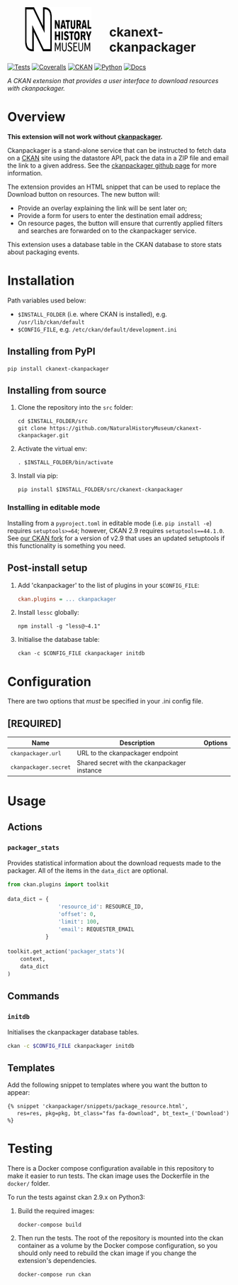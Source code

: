 <!--header-start-->
<img src="https://github.com/NaturalHistoryMuseum/ckanext-ckanpackager/blob/main/.github/nhm-logo.svg" align="left" width="150px" height="100px" hspace="40"/>

# ckanext-ckanpackager

[![Tests](https://img.shields.io/github/actions/workflow/status/NaturalHistoryMuseum/ckanext-ckanpackager/main.yml?style=flat-square)](https://github.com/NaturalHistoryMuseum/ckanext-ckanpackager/actions/workflows/main.yml)
[![Coveralls](https://img.shields.io/coveralls/github/NaturalHistoryMuseum/ckanext-ckanpackager/main?style=flat-square)](https://coveralls.io/github/NaturalHistoryMuseum/ckanext-ckanpackager)
[![CKAN](https://img.shields.io/badge/ckan-2.9.7-orange.svg?style=flat-square)](https://github.com/ckan/ckan)
[![Python](https://img.shields.io/badge/python-3.6%20%7C%203.7%20%7C%203.8-blue.svg?style=flat-square)](https://www.python.org/)
[![Docs](https://img.shields.io/readthedocs/ckanext-ckanpackager?style=flat-square)](https://ckanext-ckanpackager.readthedocs.io)

_A CKAN extension that provides a user interface to download resources with ckanpackager._

<!--header-end-->

# Overview

<!--overview-start-->
**This extension will not work without [ckanpackager](http://github.com/NaturalHistoryMuseum/ckanpackager).**

Ckanpackager is a stand-alone service that can be instructed to fetch data on a [CKAN](http://ckan.org) site using the datastore API, pack the data in a ZIP file and email the link to a given address. See the [ckanpackager github page](http://github.com/NaturalHistoryMuseum/ckanpackager) for more information.

The extension provides an HTML snippet that can be used to replace the Download button on resources. The new button will:
- Provide an overlay explaining the link will be sent later on;
- Provide a form for users to enter the destination email address;
- On resource pages, the button will ensure that currently applied filters and searches are forwarded on to the ckanpackager service.

This extension uses a database table in the CKAN database to store stats about packaging events.

<!--overview-end-->

# Installation

<!--installation-start-->
Path variables used below:
- `$INSTALL_FOLDER` (i.e. where CKAN is installed), e.g. `/usr/lib/ckan/default`
- `$CONFIG_FILE`, e.g. `/etc/ckan/default/development.ini`

## Installing from PyPI

```shell
pip install ckanext-ckanpackager
```

## Installing from source

1. Clone the repository into the `src` folder:
   ```shell
   cd $INSTALL_FOLDER/src
   git clone https://github.com/NaturalHistoryMuseum/ckanext-ckanpackager.git
   ```

2. Activate the virtual env:
   ```shell
   . $INSTALL_FOLDER/bin/activate
   ```

3. Install via pip:
   ```shell
   pip install $INSTALL_FOLDER/src/ckanext-ckanpackager
   ```

### Installing in editable mode

Installing from a `pyproject.toml` in editable mode (i.e. `pip install -e`) requires `setuptools>=64`; however, CKAN 2.9 requires `setuptools==44.1.0`. See [our CKAN fork](https://github.com/NaturalHistoryMuseum/ckan) for a version of v2.9 that uses an updated setuptools if this functionality is something you need.

## Post-install setup

1. Add 'ckanpackager' to the list of plugins in your `$CONFIG_FILE`:
   ```ini
   ckan.plugins = ... ckanpackager
   ```

2. Install `lessc` globally:
   ```shell
   npm install -g "less@~4.1"
   ```

3. Initialise the database table:
   ```shell
   ckan -c $CONFIG_FILE ckanpackager initdb
   ```

<!--installation-end-->

# Configuration

<!--configuration-start-->
There are two options that _must_ be specified in your .ini config file.

## **[REQUIRED]**

| Name                  | Description                                  | Options |
|-----------------------|----------------------------------------------|---------|
| `ckanpackager.url`    | URL to the ckanpackager endpoint             |         |
| `ckanpackager.secret` | Shared secret with the ckanpackager instance |         |

<!--configuration-end-->

# Usage

<!--usage-start-->
## Actions

### `packager_stats`
Provides statistical information about the download requests made to the packager. All of the items in the `data_dict` are optional.

```python
from ckan.plugins import toolkit

data_dict = {
                'resource_id': RESOURCE_ID,
                'offset': 0,
                'limit': 100,
                'email': REQUESTER_EMAIL
            }

toolkit.get_action('packager_stats')(
    context,
    data_dict
)
```

## Commands

### `initdb`
Initialises the ckanpackager database tables.

  ```bash
  ckan -c $CONFIG_FILE ckanpackager initdb
  ```

## Templates

Add the following snippet to templates where you want the button to appear:

```html+jinja
{% snippet 'ckanpackager/snippets/package_resource.html',
   res=res, pkg=pkg, bt_class="fas fa-download", bt_text=_('Download')
%}
```

<!--usage-end-->

# Testing

<!--testing-start-->
There is a Docker compose configuration available in this repository to make it easier to run tests. The ckan image uses the Dockerfile in the `docker/` folder.

To run the tests against ckan 2.9.x on Python3:

1. Build the required images:
   ```shell
   docker-compose build
   ```

2. Then run the tests.
   The root of the repository is mounted into the ckan container as a volume by the Docker compose
   configuration, so you should only need to rebuild the ckan image if you change the extension's
   dependencies.
   ```shell
   docker-compose run ckan
   ```

<!--testing-end-->
